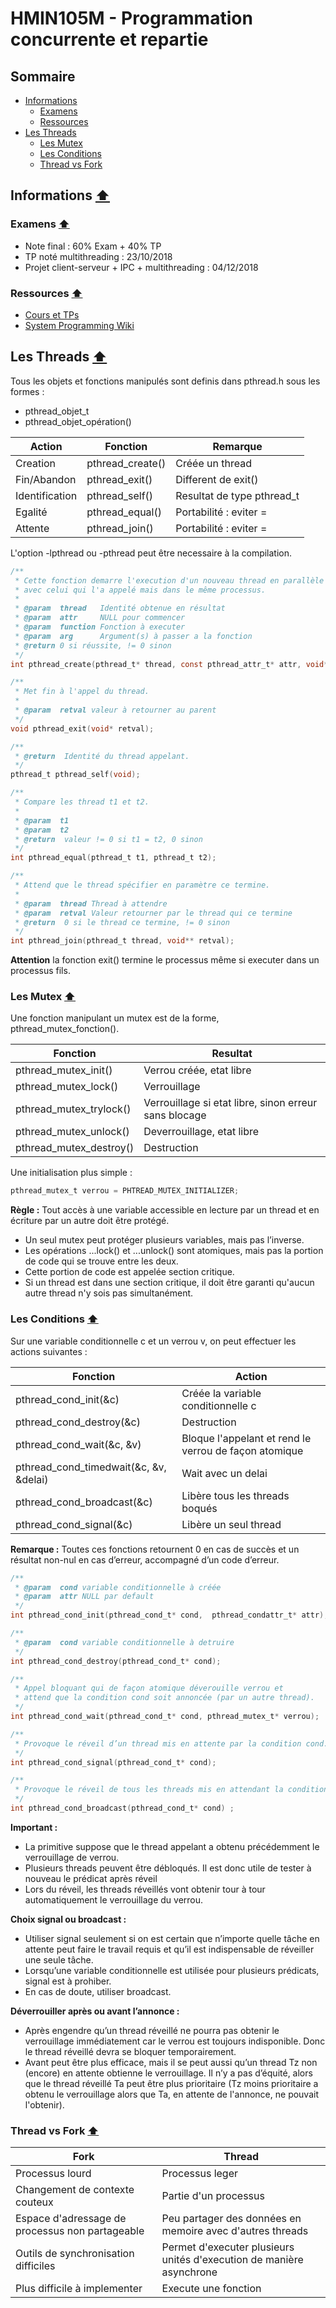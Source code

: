 # HMIN105M - Programmation concurrente et repartie

## Sommaire

* [Informations](#informations)
  + [Examens](#examens)
  + [Ressources](#ressources)
* [Les Threads](#les-threads)
  + [Les Mutex](#les-mutex)
  + [Les Conditions](#les-conditions)
  + [Thread vs Fork](#thread-vs-fork)

## Informations [⬆](#sommaire)

### Examens [⬆](#sommaire)
	
- Note final : 60% Exam + 40% TP
- TP noté multithreading : 23/10/2018
- Projet client-serveur + IPC + multithreading : 04/12/2018

### Ressources [⬆](#sommaire)

- [Cours et TPs](https://moodle.umontpellier.fr/course/view.php?id=675)
- [System Programming Wiki](https://github.com/angrave/SystemProgramming/wiki)

## Les Threads [⬆](#sommaire)

Tous les objets et fonctions manipulés sont definis dans pthread.h sous les formes :

- pthread_objet_t
- pthread_objet_opération()

Action         | Fonction         | Remarque                  
---------------|------------------|---------------------------
Creation       | pthread_create() | Créée un thread           
Fin/Abandon    | pthread_exit()   | Different de exit()       
Identification | pthread_self()   | Resultat de type pthread_t
Egalité        | pthread_equal()  | Portabilité : eviter =    
Attente        | pthread_join()   | Portabilité : eviter =    

L'option -lpthread ou -pthread peut être necessaire à la compilation.

```c
/**
 * Cette fonction demarre l'execution d'un nouveau thread en parallèle 
 * avec celui qui l'a appelé mais dans le même processus.
 * 
 * @param  thread   Identité obtenue en résultat
 * @param  attr     NULL pour commencer
 * @param  function Fonction à executer
 * @param  arg      Argument(s) à passer a la fonction
 * @return 0 si réussite, != 0 sinon
 */
int pthread_create(pthread_t* thread, const pthread_attr_t* attr, void* (*function)(void*), void* arg);

/**
 * Met fin à l'appel du thread.
 * 
 * @param  retval valeur à retourner au parent
 */
void pthread_exit(void* retval);

/**
 * @return  Identité du thread appelant.
 */
pthread_t pthread_self(void);

/**
 * Compare les thread t1 et t2.
 * 
 * @param  t1 
 * @param  t2 
 * @return  valeur != 0 si t1 = t2, 0 sinon 
 */
int pthread_equal(pthread_t t1, pthread_t t2);

/**
 * Attend que le thread spécifier en paramètre ce termine.
 * 
 * @param  thread Thread à attendre
 * @param  retval Valeur retourner par le thread qui ce termine
 * @return  0 si le thread ce termine, != 0 sinon
 */
int pthread_join(pthread_t thread, void** retval);
```

**Attention** la fonction exit() termine le processus même si executer dans un processus fils.

### Les Mutex [⬆](#sommaire)

Une fonction manipulant un mutex est de la forme, pthread_mutex_fonction().

Fonction                | Resultat                                             
------------------------|------------------------------------------------------
pthread_mutex_init()    | Verrou créée, etat libre                             
pthread_mutex_lock()    | Verrouillage                                         
pthread_mutex_trylock() | Verrouillage si etat libre, sinon erreur sans blocage
pthread_mutex_unlock()  | Deverrouillage, etat libre                           
pthread_mutex_destroy() | Destruction                                          

Une initialisation plus simple : 

```c
pthread_mutex_t verrou = PHTREAD_MUTEX_INITIALIZER;
```

**Règle :** Tout accès à une variable accessible en lecture par un thread et en écriture par un autre doit être protégé.

- Un seul mutex peut protéger plusieurs variables, mais pas l’inverse.
- Les opérations ...lock() et ...unlock() sont atomiques, mais pas la portion de code qui se trouve entre les deux.
- Cette portion de code est appelée section critique.
- Si un thread est dans une section critique, il doit être garanti qu'aucun autre thread n'y sois pas simultanément.

### Les Conditions [⬆](#sommaire)

Sur une variable conditionnelle c et un verrou v, on peut effectuer les actions suivantes :

Fonction                               | Action                                               
---------------------------------------|------------------------------------------------------
pthread_cond_init(&c)                  | Créée la variable conditionnelle c                   
pthread_cond_destroy(&c)               | Destruction                                          
pthread_cond_wait(&c, &v)              | Bloque l'appelant et rend le verrou de façon atomique
pthread_cond_timedwait(&c, &v, &delai) | Wait avec un delai                                   
pthread_cond_broadcast(&c)             | Libère tous les threads boqués                       
pthread_cond_signal(&c)                | Libère un seul thread                                

**Remarque :** Toutes ces fonctions retournent 0 en cas de succès et un résultat non-nul en cas d’erreur, accompagné d’un code d’erreur.

```c
/**
 * @param  cond variable conditionnelle à créée
 * @param  attr NULL par default
 */
int pthread_cond_init(pthread_cond_t* cond,  pthread_condattr_t* attr); 

/**
 * @param  cond variable conditionnelle à detruire
 */
int pthread_cond_destroy(pthread_cond_t* cond);

/**
 * Appel bloquant qui de façon atomique déverouille verrou et
 * attend que la condition cond soit annoncée (par un autre thread).
 */
int pthread_cond_wait(pthread_cond_t* cond, pthread_mutex_t* verrou);

/**
 * Provoque le réveil d’un thread mis en attente par la condition cond.
 */
int pthread_cond_signal(pthread_cond_t* cond);

/**
 * Provoque le réveil de tous les threads mis en attendant la condition cond.
 */
int pthread_cond_broadcast(pthread_cond_t* cond) ;
```

**Important :**

- La primitive suppose que le thread appelant a obtenu précédemment le verrouillage de verrou.
- Plusieurs threads peuvent être débloqués. Il est donc utile de tester à nouveau le prédicat après réveil
- Lors du réveil, les threads réveillés vont obtenir tour à tour automatiquement le verrouillage du verrou.

**Choix signal ou broadcast :**

- Utiliser signal seulement si on est certain que n’importe quelle tâche en attente peut faire le travail requis et qu’il est indispensable de réveiller une seule tâche.
- Lorsqu’une variable conditionnelle est utilisée pour plusieurs prédicats, signal est à prohiber.
- En cas de doute, utiliser broadcast.

**Déverrouiller après ou avant l’annonce :**

- Après engendre qu’un thread réveillé ne pourra pas obtenir le verrouillage immédiatement car le verrou est toujours indisponible. Donc le thread réveillé devra se bloquer temporairement.
- Avant peut être plus efficace, mais il se peut aussi qu’un thread Tz non (encore) en attente obtienne le verrouillage. Il n’y a pas d’équité, alors que le thread réveillé Ta peut être plus prioritaire (Tz moins prioritaire a obtenu le verrouillage alors que Ta, en attente de l'annonce, ne pouvait l'obtenir).

### Thread vs Fork [⬆](#sommaire)

Fork                                            | Thread
------------------------------------------------|---------------------------------------------------------------------
Processus lourd                                 | Processus leger
Changement de contexte couteux                  | Partie d'un processus
Espace d'adressage de processus non partageable | Peu partager des données en memoire avec d'autres threads
Outils de synchronisation difficiles            | Permet d'executer plusieurs unités d'execution de manière asynchrone
Plus difficile à implementer                    | Execute une fonction
